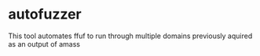# autofuzzer
This tool automates ffuf to run through multiple domains previously aquired as an output of amass
